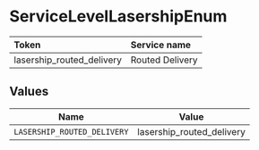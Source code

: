# ServiceLevelLasershipEnum

|Token | Service name|
|:---|:---|
| lasership_routed_delivery | Routed Delivery|



## Values

| Name                        | Value                       |
| --------------------------- | --------------------------- |
| `LASERSHIP_ROUTED_DELIVERY` | lasership_routed_delivery   |